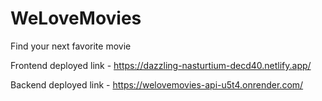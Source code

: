 # WeLoveMovies

Find your next favorite movie


Frontend deployed link - https://dazzling-nasturtium-decd40.netlify.app/

Backend deployed link - https://welovemovies-api-u5t4.onrender.com/


